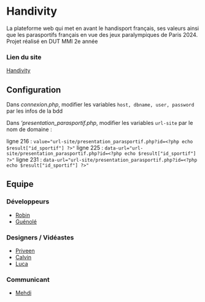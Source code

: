# Handivity
La plateforme web qui met en avant le handisport français, ses valeurs ainsi que les parasportifs français en vue des jeux paralympiques de Paris 2024.
Projet réalisé en DUT MMI 2e année
### Lien du site
[Handivity](https://handivity.robinleroux.fr/)

## Configuration
Dans *connexion.php*, modifier les variables ```host, dbname, user, password``` par les infos de la bdd

Dans *‘presentation_parasportif.php*, modifier les variables ```url-site``` par le nom de domaine :

ligne 216 : ```value="url-site/presentation_parasportif.php?id=<?php echo $result["id_sportif"] ?>"```
ligne 225 : ```data-url="url-site/presentation_parasportif.php?id=<?php echo $result["id_sportif"] ?>"```
ligne 231 : ```data-url="url-site/presentation_parasportif.php?id=<?php echo $result["id_sportif"] ?>"```

## Equipe
### Développeurs
- [Robin](https://github.com/robinlrx)
- [Guénolé](https://github.com/gueno-m)

### Designers / Vidéastes
- [Priveen](http://priveenamir.fr/)
- [Calvin](http://calvinvatel.fr/)
- [Luca](http://perso-etudiant.u-pem.fr/~lmirenda/portfolio/)

### Communicant
- [Mehdi](http://mehditanine.fr/)
